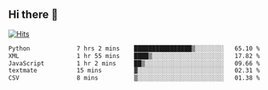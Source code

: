 ## Hi there 👋

<!--
**alihaqberdi/alihaqberdi** is a ✨ _special_ ✨ repository because its `README.md` (this file) appears on your GitHub profile.

Here are some ideas to get you started:

- 🔭 I’m currently working on ...
- 🌱 I’m currently learning ...
- 👯 I’m looking to collaborate on ...
- 🤔 I’m looking for help with ...
- 💬 Ask me about ...
- 📫 How to reach me: ...
- 😄 Pronouns: ...
- ⚡ Fun fact: ...
-->

[![Hits](https://hits.sh/github.com/alihaqberdi.svg)](https://hits.sh/github.com/alihaqberdi/)

<!--START_SECTION:waka-->

```txt
Python             7 hrs 2 mins    ████████████████▒░░░░░░░░   65.10 %
XML                1 hr 55 mins    ████▒░░░░░░░░░░░░░░░░░░░░   17.82 %
JavaScript         1 hr 2 mins     ██▒░░░░░░░░░░░░░░░░░░░░░░   09.66 %
textmate           15 mins         ▓░░░░░░░░░░░░░░░░░░░░░░░░   02.31 %
CSV                8 mins          ▒░░░░░░░░░░░░░░░░░░░░░░░░   01.38 %
```

<!--END_SECTION:waka-->
